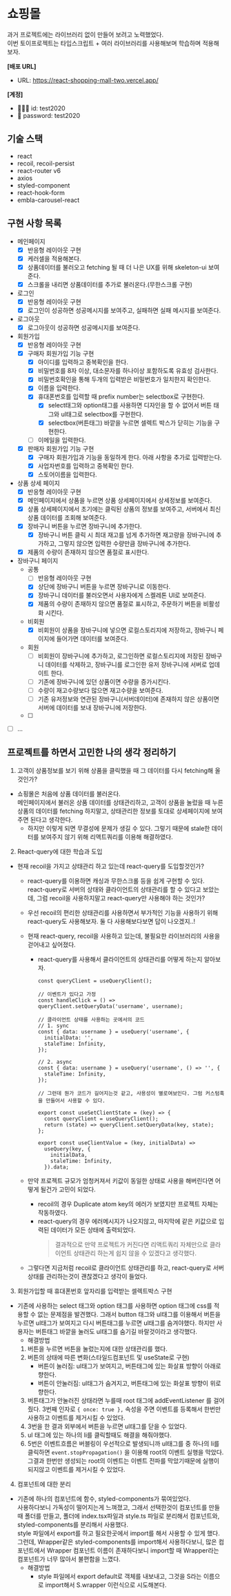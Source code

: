 # 쇼핑몰

과거 프로젝트에는 라이브러리 없이 만들어 보려고 노력했었다.  
이번 토이프로젝트는 타입스크립트 + 여러 라이브러리를 사용해보며 학습하며 적용해보자.

**[배포 URL]**

- URL: https://react-shopping-mall-two.vercel.app/

**[계정]**

- 🧑🏻‍💻 id: test2020
- 🔐 password: test2020

## 기술 스택

- react
- recoil, recoil-persist
- react-router v6
- axios
- styled-component
- react-hook-form
- embla-carousel-react

## 구현 사항 목록

- 메인페이지
  - [x] 반응형 레이아웃 구현
  - [x] 케러셀을 적용해본다.
  - [x] 상품데이터를 불러오고 fetching 될 때 더 나은 UX를 위해 skeleton-ui 보여준다.
  - [x] 스크롤을 내리면 상품데이터를 추가로 불러온다.(무한스크롤 구현)
- 로그인
  - [x] 반응형 레이아웃 구현
  - [x] 로그인이 성공하면 성공메시지를 보여주고, 실패하면 실패 메시지를 보여준다.
- 로그아웃
  - [x] 로그아웃이 성공하면 성공메시지를 보여준다.
- 회원가입
  - [x] 반응형 레이아웃 구현
  - [x] 구매자 회원가입 기능 구현
    - [x] 아이디를 입력하고 중복확인을 한다.
    - [x] 비밀번호를 8자 이상, 대소문자를 하나이상 포함하도록 유효성 검사한다.
    - [x] 비밀번호확인을 통해 두개의 입력받은 비밀번호가 일치한지 확인한다.
    - [x] 이름을 입력한다.
    - [x] 휴대폰번호를 입력할 때 prefix number는 selectbox로 구현한다.
      - [x] select태그와 option태그를 사용하면 디자인을 할 수 없어서 버튼 태그와 ul태그로 selectbox를 구현한다.
      - [x] selectbox(버튼태그) 바깥을 누르면 셀렉트 박스가 닫히는 기능을 구현한다.
    - [ ] 이메일을 입력한다.
  - [x] 판매자 회원가입 기능 구현
    - [x] 구매자 회원가입과 기능을 동일하게 한다. 아래 사항을 추가로 입력받는다.
    - [x] 사업자번호를 입력하고 중복확인 한다.
    - [x] 스토어이름을 입력한다.
- 상품 상세 페이지
  - [x] 반응형 레이아웃 구현
  - [x] 메인페이지에서 상품을 누르면 상품 상세페이지에서 상세정보를 보여준다.
  - [x] 상품 상세페이지에서 초기에는 클릭된 상품의 정보를 보여주고, 서버에서 최신 상품 데이터를 조회해 보여준다.
  - [x] 장바구니 버튼을 누르면 장바구니에 추가한다.
    - [x] 장바구니 버튼 클릭 시 최대 재고를 넘게 추가하면 재고량을 장바구니에 추가하고, 그렇지 않으면 입력한 수량만큼 장바구니에 추가한다.
  - [x] 제품의 수량이 존재하지 않으면 품절로 표시한다.
- 장바구니 페이지
  - 공통
    - [ ] 반응형 레이아웃 구현
    - [x] 상단에 장바구니 버튼을 누르면 장바구니로 이동한다.
    - [x] 장바구니 데이터를 불러오면서 사용자에게 스켈레톤 UI로 보여준다.
    - [x] 제품의 수량이 존재하지 않으면 품절로 표시하고, 주문하기 버튼을 비활성화 시킨다.
  - 비회원
    - [x] 비회원이 상품을 장바구니에 넣으면 로컬스토리지에 저장하고, 장바구니 페이지에 들어가면 데이터를 보여준다.
  - 회원
    - [ ] 비회원이 장바구니에 추가하고, 로그인하면 로컬스토리지에 저장된 장바구니 데이터를 삭제하고, 장바구니를 로그인한 유저 장바구니에 서버로 업데이트 한다.
    - [ ] 기존에 장바구니에 있던 상품이면 수량을 증가시킨다.
    - [ ] 수량이 재고수량보다 많으면 재고수량을 보여준다.
    - [ ] 기존 유저정보와 연관된 장바구니(서버데이터)에 존재하지 않은 상품이면 서버에 데이터를 보내 장바구니에 저장한다.
  - [ ]
- [ ] ...

## 프로젝트를 하면서 고민한 나의 생각 정리하기

1. 고객이 상품정보를 보기 위해 상품을 클릭했을 때 그 데이터를 다시 fetching해 올 것인가?

- 쇼핑몰은 처음에 상품 데이터를 불러온다.  
  메인페이지에서 불러온 상품 데이터를 상태관리하고, 고객이 상품을 눌렀을 때 누른 상품의 데이터를 fetching 하지말고, 상태관리한 정보를 토대로 상세페이지에 보여주면 된다고 생각한다.
  - 하지만 이렇게 되면 무결성에 문제가 생길 수 있다. 그렇기 때문에 stale한 데이터를 보여주지 않기 위해 리액트쿼리를 이용해 해결하였다.

2. React-query에 대한 학습과 도입

- 현재 recoil을 가지고 상태관리 하고 있는데 react-query를 도입할것인가?

  - react-query를 이용하면 캐싱과 무한스크롤 등을 쉽게 구현할 수 있다.  
    react-query로 서버의 상태와 클라이언트의 상태관리를 할 수 있다고 보았는데, 그럼 recoil을 사용하지말고 react-query만 사용해야 하는 것인가?
  - 우선 recoil의 편리한 상태관리를 사용하면서 부가적인 기능을 사용하기 위해 react-query도 사용해보자. 둘 다 사용해보다보면 답이 나오겠지..!
  - 현재 react-query, recoil을 사용하고 있는데, 불필요한 라이브러리의 사용을 걷어내고 싶어졌다.

    - react-query를 사용해서 클라이언트의 상태관리를 어떻게 하는지 알아보자.

      ```jax
      const queryClient = useQueryClient();

      // 이벤트가 있다고 가정
      const handleClick = () => queryClient.setQueryData('username', username);

      // 클라이언트 상태를 사용하는 곳에서의 코드
      // 1. sync
      const { data: username } = useQuery('username', {
        initialData: '',
        staleTime: Infinity,
      });

      // 2. async
      const { data: username } = useQuery('username', () => '', {
        staleTime: Infinity,
      });

      // 그런데 뭔가 코드가 길어지는것 같고, 사용성이 별로여보인다. 그럼 커스텀훅을 만들어서 사용할 수 있다.

      export const useSetClientState = (key) => {
        const queryClient = useQueryClient();
        return (state) => queryClient.setQueryData(key, state);
      };

      export const useClientValue = (key, initialData) =>
        useQuery(key, {
          initialData,
          staleTime: Infinity,
        }).data;

      ```

  - 만약 프로젝트 규모가 엄청커져서 키값이 동일한 상태로 사용을 해버린다면 어떻게 될건가 고민이 되었다.
    - recoil의 경우 Duplicate atom key의 에러가 보였지만 프로젝트 자체는 작동하였다.
    - react-query의 경우 에러메시지가 나오지않고, 마지막에 같은 키값으로 입력된 데이터가 모든 상태에 출력되었다.
      > 결과적으로 만약 프로젝트가 커진다면 리액트쿼리 자체만으로 클라이언트 상태관리 하는게 쉽지 않을 수 있겠다고 생각했다.
  - 그렇다면 지금처럼 recoil로 클라이언트 상태관리를 하고, react-query로 서버상태를 관리하는것이 괜찮겠다고 생각이 들었다.

3. 회원가입할 때 휴대폰번호 앞자리를 입력받는 셀렉트박스 구현

- 기존에 사용하는 select 태그와 option 태그를 사용하면 option 태그에 css를 적용할 수 없는 문제점을 발견했다. 그래서 button 태그와 ul태그를 이용해서 버튼을 누르면 ul태그가 보여지고 다시 버튼태그를 누르면 ul태그를 숨겨야했다. 하지만 사용자는 버튼태그 바깥을 눌러도 ul태그를 숨기길 바랄것이라고 생각했다.
  - 해결방법
  1. 버튼을 누르면 버튼을 눌렀는지에 대한 상태관리를 했다.
  2. 버튼의 상태에 따른 변화(스타일드컴포넌트 및 useState로 구현)
     - 버튼이 눌러짐: ul태그가 보여지고, 버튼태그에 있는 화살표 방향이 아래로 향한다.
     - 버튼이 안눌러짐: ul태그가 숨겨지고, 버튼태그에 있는 화살표 방향이 위로 향한다.
  3. 버튼태그가 안눌러진 상태라면 누를때 root 태그에 addEventListener 를 걸어줬다. 3번째 인자로 `{ once: true },` 속성을 주면 이벤트를 등록해서 한번만 사용하고 이벤트를 제거시킬 수 있었다.
  4. 3번을 한 결과 외부에서 버튼을 누르면 ul태그를 닫을 수 있었다.
  5. ul 태그에 있는 하나의 li를 클릭할때도 해결을 해줘야했다.
  6. 5번은 이벤트흐름은 버블링이 우선적으로 발생되니까 ul태그를 중 하나의 li를 클릭하면 `event.stopPropagation()` 을 이용해 root의 이벤트 실행을 막았다. 그결과 한번만 생성되는 root의 이벤트는 이벤트 전파를 막았기때문에 실행이 되지않고 이벤트를 제거시킬 수 있었다.

4. 컴포넌트에 대한 분리

- 기존에 하나의 컴포넌트에 함수, styled-components가 묶여있었다.  
  사용하다보니 가독성이 떨어지는게 느껴졌고, 그래서 선택한것이 컴포넌트를 만들 때 폴더를 만들고, 폴더에 index.tsx파일과 style.ts 파일로 분리해서 컴포넌트와, styled-components를 분리해서 사용했다.  
  style 파일에서 export를 하고 필요한곳에서 import를 해서 사용할 수 있게 했다.  
   그런데, Wrapper같은 styled-components를 import해서 사용하다보니, 많은 컴포넌트에서 Wrapper 컴포넌트 이름이 존재하다보니 import할 때 Wrapper라는 컴포넌트가 너무 많아서 불편함을 느꼈다.
  - 해결방법
    - style 파일에서 export default로 객체를 내보내고, 그것을 S라는 이름으로 import해서 S.wrapper 이런식으로 시도해본다.
